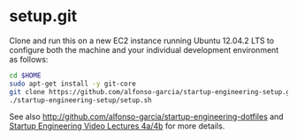 setup.git
=========
Clone and run this on a new EC2 instance running Ubuntu 12.04.2 LTS to
configure both the machine and your individual development environment as
follows:

```sh
cd $HOME
sudo apt-get install -y git-core
git clone https://github.com/alfonso-garcia/startup-engineering-setup.git
./startup-engineering-setup/setup.sh
```

See also http://github.com/alfonso-garcia/startup-engineering-dotfiles and
[Startup Engineering Video Lectures 4a/4b](https://class.coursera.org/startup-001/lecture/index)
for more details.





